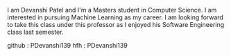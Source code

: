 I am Devanshi Patel and I'm a Masters student in Computer Science. I am interested in pursuing Machine Learning as my career. I am looking forward to take this class under this professor as I enjoyed his Software Engineering class last semester.

github : PDevanshi139
hfh : PDevanshi139

